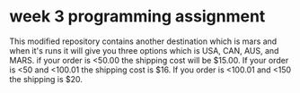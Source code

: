 # week 3 programming assignment

This modified repository contains another destination which is mars and when it's runs it will give you three options which is USA, CAN, AUS, and MARS.
if your order is <50.00 the shipping cost will be $15.00. If your order is <50 and <100.01 the shipping cost is $16. If you order is <100.01 and <150 the shipping is $20. 
